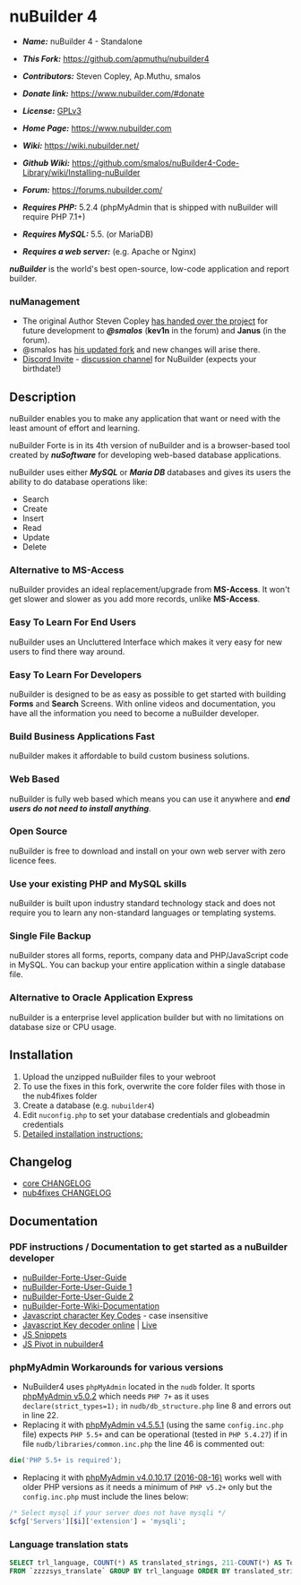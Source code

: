 # nuBuilder 4

* ***Name:*** nuBuilder 4 - Standalone
* ***This Fork:*** https://github.com/apmuthu/nubuilder4
* ***Contributors:*** Steven Copley, Ap.Muthu, smalos
* ***Donate link:*** https://www.nubuilder.com/#donate
* ***License:*** [GPLv3](https://www.gnu.org/licenses/old-licenses/gpl-3.0.html)
* ***Home Page:*** https://www.nubuilder.com
* ***Wiki:*** https://wiki.nubuilder.net/
* ***Github Wiki:*** https://github.com/smalos/nuBuilder4-Code-Library/wiki/Installing-nuBuilder
* ***Forum:*** https://forums.nubuilder.com/

* ***Requires PHP:*** 5.2.4 (phpMyAdmin that is shipped with nuBuilder will require PHP 7.1+)
* ***Requires MySQL:*** 5.5. (or MariaDB)
* ***Requires a web server:*** (e.g. Apache or Nginx)

***nuBuilder*** is the world's best open-source, low-code application and report builder.

### nuManagement
* The original Author Steven Copley [has handed over the project](http://nubuilder.blogspot.com/2020/12/) for future development to ***@smalos*** (**kev1n** in the forum) and **Janus** (in the forum).
* @smalos has [his updated fork](https://github.com/smalos/nubuilder4-Dev) and new changes will arise there.
* [Discord Invite](https://discord.com/invite/KbHzgh3EbY) - [discussion channel](https://discord.com/channels/710460059359903804/710465287912292372) for NuBuilder (expects your birthdate!)

## Description

nuBuilder enables you to make any application that want or need with the least amount of effort and learning.

nuBuilder Forte is in its 4th version of nuBuilder and is a browser-based tool created by ***nuSoftware*** for developing web-based database applications.

nuBuilder uses either ***MySQL*** or ***Maria DB*** databases and gives its users the ability to do database operations like: 
* Search
* Create
* Insert
* Read
* Update
* Delete

### Alternative to MS-Access
nuBuilder provides an ideal replacement/upgrade from **MS-Access**. It won't get slower and slower as you add more records, unlike **MS-Access**.

### Easy To Learn For End Users
nuBuilder uses an Uncluttered Interface which makes it very easy for new users to find there way around.

### Easy To Learn For Developers
nuBuilder is designed to be as easy as possible to get started with building **Forms** and **Search** Screens. With online videos and documentation, you have all the information you need to become a nuBuilder developer.

### Build Business Applications Fast
nuBuilder makes it affordable to build custom business solutions.

### Web Based
nuBuilder is fully web based which means you can use it anywhere and ***end users do not need to install anything***.

### Open Source
nuBuilder is free to download and install on your own web server with zero licence fees.

### Use your existing PHP and MySQL skills
nuBuilder is built upon industry standard technology stack and does not require you to learn any non-standard languages or templating systems.

### Single File Backup
nuBuilder stores all forms, reports, company data and PHP/JavaScript code in MySQL. You can backup your entire application within a single database file.

### Alternative to Oracle Application Express
nuBuilder is a enterprise level application builder but with no limitations on database size or CPU usage.

## Installation

1. Upload the unzipped nuBuilder files to your webroot
1. To use the fixes in this fork, overwrite the core folder files with those in the nub4fixes folder
1. Create a database (e.g. `nubuilder4`)
1. Edit `nuconfig.php` to set your database credentials and globeadmin credentials
1. [Detailed installation instructions:](https://github.com/smalos/nuBuilder4-Code-Library/wiki/Installing-nuBuilder)

## Changelog
* [core CHANGELOG](https://github.com/apmuthu/nubuilder4/blob/master/core/CHANGELOG.txt)
* [nub4fixes CHANGELOG](https://github.com/apmuthu/nubuilder4/blob/master/nub4fixes/CHANGELOG_nub4fixes.txt)

## Documentation

### PDF instructions / Documentation to get started as a nuBuilder developer

* [nuBuilder-Forte-User-Guide](https://www.nubuilder.com/pdf/nubuilder-forte-user-guide.pdf)
* [nuBuilder-Forte-User-Guide 1](https://sourceforge.net/projects/nubuilder/files/nuBuilderForte_UserGuide_OLD.pdf/download)
* [nuBuilder-Forte-User-Guide 2](https://sourceforge.net/projects/nubuilder/files/nuBuilderForte_UserGuide.pdf/download)
* [nuBuilder-Forte-Wiki-Documentation](https://wiki.nubuilder.net/nubuilderforte/index.php/Main_Page)
* [Javascript character Key Codes](https://www.cambiaresearch.com/articles/15/javascript-char-codes-key-codes) - case insensitive
* [Javascript Key decoder online](https://github.com/wesbos/keycodes) | [Live](https://keycode.info/)
* [JS Snippets](https://1loc.dev/)
* [JS Pivot in nubuilder4](https://cdn.discordapp.com/attachments/710465287912292372/785888555872419840/nuBuilder_Pivot_table.pdf)

### phpMyAdmin Workarounds for various versions

* NuBuilder4 uses `phpMyAdmin` located in the `nudb` folder. It sports [phpMyAdmin v5.0.2](https://codeload.github.com/phpmyadmin/phpmyadmin/tar.gz/RELEASE_5_0_2) which needs `PHP 7+` as it uses `declare(strict_types=1);` in `nudb/db_structure.php` line 8 and errors out in line 22.
* Replacing it with [phpMyAdmin v4.5.5.1](https://codeload.github.com/phpmyadmin/phpmyadmin/tar.gz/RELEASE_4_5_5_1) (using the same `config.inc.php` file) expects `PHP 5.5+` and can be operational (tested in `PHP 5.4.27`) if in file `nudb/libraries/common.inc.php` the line 46 is commented out:
```php
die('PHP 5.5+ is required');
```
* Replacing it with [phpMyAdmin v4.0.10.17 (2016-08-16)](https://codeload.github.com/phpmyadmin/phpmyadmin/tar.gz/RELEASE_4_0_10_17) works well with older PHP versions as it needs a minimum of `PHP v5.2+` only but the `config.inc.php` must include the lines below:
```php
/* Select mysql if your server does not have mysqli */
$cfg['Servers'][$i]['extension'] = 'mysqli';
```
### Language translation stats

```sql
SELECT trl_language, COUNT(*) AS translated_strings, 211-COUNT(*) AS ToTranslate 
FROM `zzzzsys_translate` GROUP BY trl_language ORDER BY translated_strings DESC, trl_language ASC;
```

